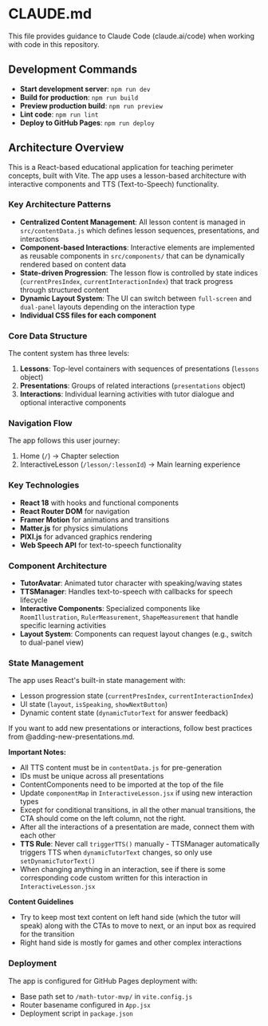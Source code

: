 # CLAUDE.md

This file provides guidance to Claude Code (claude.ai/code) when working with code in this repository.

## Development Commands

- **Start development server**: `npm run dev`
- **Build for production**: `npm run build`
- **Preview production build**: `npm run preview`
- **Lint code**: `npm run lint`
- **Deploy to GitHub Pages**: `npm run deploy`

## Architecture Overview

This is a React-based educational application for teaching perimeter concepts, built with Vite. The app uses a lesson-based architecture with interactive components and TTS (Text-to-Speech) functionality.

### Key Architecture Patterns

- **Centralized Content Management**: All lesson content is managed in `src/contentData.js` which defines lesson sequences, presentations, and interactions
- **Component-based Interactions**: Interactive elements are implemented as reusable components in `src/components/` that can be dynamically rendered based on content data
- **State-driven Progression**: The lesson flow is controlled by state indices (`currentPresIndex`, `currentInteractionIndex`) that track progress through structured content
- **Dynamic Layout System**: The UI can switch between `full-screen` and `dual-panel` layouts depending on the interaction type
- **Individual CSS files for each component**

### Core Data Structure

The content system has three levels:
1. **Lessons**: Top-level containers with sequences of presentations (`lessons` object)
2. **Presentations**: Groups of related interactions (`presentations` object)
3. **Interactions**: Individual learning activities with tutor dialogue and optional interactive components

### Navigation Flow

The app follows this user journey:
1. Home (`/`) → Chapter selection
2. InteractiveLesson (`/lesson/:lessonId`) → Main learning experience

### Key Technologies

- **React 18** with hooks and functional components
- **React Router DOM** for navigation
- **Framer Motion** for animations and transitions
- **Matter.js** for physics simulations
- **PIXI.js** for advanced graphics rendering
- **Web Speech API** for text-to-speech functionality

### Component Architecture

- **TutorAvatar**: Animated tutor character with speaking/waving states
- **TTSManager**: Handles text-to-speech with callbacks for speech lifecycle
- **Interactive Components**: Specialized components like `RoomIllustration`, `RulerMeasurement`, `ShapeMeasurement` that handle specific learning activities
- **Layout System**: Components can request layout changes (e.g., switch to dual-panel view)

### State Management

The app uses React's built-in state management with:
- Lesson progression state (`currentPresIndex`, `currentInteractionIndex`)
- UI state (`layout`, `isSpeaking`, `showNextButton`)
- Dynamic content state (`dynamicTutorText` for answer feedback)

If you want to add new presentations or interactions, follow best practices from @adding-new-presentations.md.

**Important Notes:**
- All TTS content must be in `contentData.js` for pre-generation
- IDs must be unique across all presentations
- ContentComponents need to be imported at the top of the file
- Update `componentMap` in `InteractiveLesson.jsx` if using new interaction types
- Except for conditional transitions, in all the other manual transitions, the CTA should come on the left column, not the right.
- After all the interactions of a presentation are made, connect them with each other
- **TTS Rule**: Never call `triggerTTS()` manually - TTSManager automatically triggers TTS when `dynamicTutorText` changes, so only use `setDynamicTutorText()`
- When changing anything in an interaction, see if there is some corresponding code custom written for this interaction in `InteractiveLesson.jsx`

**Content Guidelines**
- Try to keep most text content on left hand side (which the tutor will speak) along with the CTAs to move to next, or an input box as required for the transition
- Right hand side is mostly for games and other complex interactions


### Deployment

The app is configured for GitHub Pages deployment with:
- Base path set to `/math-tutor-mvp/` in `vite.config.js`
- Router basename configured in `App.jsx`
- Deployment script in `package.json`